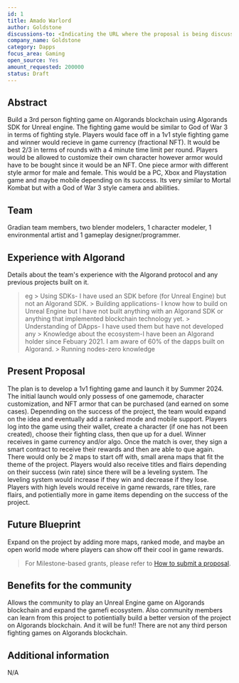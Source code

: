 ```yaml
---
id: 1
title: Amado Warlord 
author: Goldstone
discussions-to: <Indicating the URL where the proposal is being discussed>
company_name: Goldstone
category: Dapps
focus_area: Gaming
open_source: Yes
amount_requested: 200000
status: Draft
---
```


## Abstract
Build a 3rd person fighting game on Algorands blockchain using Algorands SDK for Unreal engine. The fighting game would be similar to God of War 3 in terms of fighting style. Players would face off in a 1v1 style fighting game and winner would recieve in game currency (fractional NFT). It would be 
best 2/3 in terms of rounds with a 4 minute time limit per round. Players would be allowed to customize their own character however armor would have to be bought since it would be an NFT. One piece armor with different style armor for male and female. 
This would be a PC, Xbox and Playstation game and maybe mobile depending on its success. Its very similar to Mortal Kombat but with a God of War 3 style camera and abilities. 
## Team
Gradian team members, two blender modelers, 1 character modeler, 1 environmental artist and 1 gameplay designer/programmer.

## Experience with Algorand
Details about the team's experience with the Algorand protocol and any previous projects built on it.
> eg
    > Using SDKs- I have used an SDK before (for Unreal Engine) but not an Algorand SDK.
    > Building applications- I know how to build on Unreal Engine but I have not built anything with an Algorand SDK or anything that implemented blockchain technology yet. 
    > Understanding of DApps- I have used them but have not developed any
    > Knowledge about the ecosystem-I have been an Algorand holder since Febuary 2021. I am aware of 60% of the dapps built on Algorand. 
    > Running nodes-zero knowledge 

## Present Proposal
The plan is to develop a 1v1 fighting game and launch it by Summer 2024. The initial launch would only possess of one gamemode, character customization, and NFT armor that can be purchased (and earned on some cases). Depennding on the success of the project,
the team would expand on the idea and eventually add a ranked mode and mobile support. Players log into the game using their wallet, create a character (if one has not been created), choose their fighting class, then que up for a duel. Winner receives in game currency 
and/or algo. Once the match is over, they sign a smart contract to receive their rewards and then are able to que again. There would only be 2 maps to start off with, small arena maps that fit the theme of the project. Players would also receive titles 
and flairs depending on their success (win rate) since there will be a leveling system. The leveling system would increase if they win and decrease if they lose. Players with high levels would receive in game rewards, rare titles, rare flairs, and potientially more 
in game items depending on the success of the project. 

## Future Blueprint
Expand on the project by adding more maps, ranked mode, and maybe an open world mode where players can show off their cool in game rewards. 

> For Milestone-based grants, please refer to <a href="https://github.com/algorandfoundation/ARCs/blob/main/ARCs/arc-0034.md#submit-a-proposal"> How to submit a proposal</a>.

## Benefits for the community
Allows the community to play an Unreal Engine game on Algorands blockchain and expand the gamefi ecosystem. Also community members can learn from this project to potientially build a better version of the project on Algorands blockchain. And it 
will be fun!! There are not any third person fighting games on Algorands blockchain.

## Additional information
N/A
